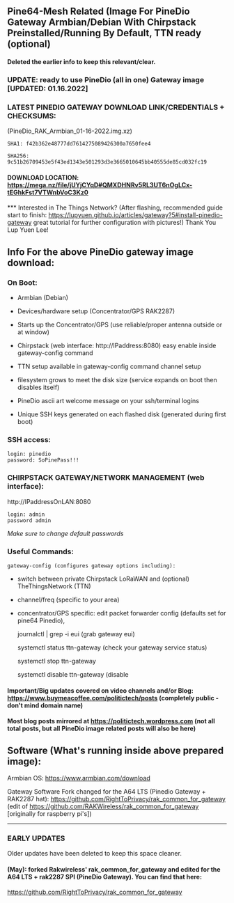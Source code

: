 ## Pine64-Mesh Related (Image For PineDio Gateway Armbian/Debian With Chirpstack Preinstalled/Running By Default, TTN ready (optional)

#### Deleted the earlier info to keep this relevant/clear.

### UPDATE: ready to use PineDio (all in one) Gateway image [UPDATED: 01.16.2022] 

### LATEST PINEDIO GATEWAY DOWNLOAD LINK/CREDENTIALS + CHECKSUMS:
(PineDio_RAK_Armbian_01-16-2022.img.xz)

    SHA1: f42b362e48777dd7614275089426300a7650fee4

    SHA256: 9c51b26709453e5f43ed1343e501293d3e3665010645bb40555de85cd032fc19

#### DOWNLOAD LOCATION:  https://mega.nz/file/jUYjCYqD#QMXDHNRv5RL3UT6nOgLCx-tEGhkFst7VTWnbVoC3Kz0

*** Interested in The Things Network? (After flashing, recommended guide start to finish: https://lupyuen.github.io/articles/gateway?5#install-pinedio-gateway great tutorial for further configuration with pictures!) Thank You Lup Yuen Lee! 


## Info For the above PineDio gateway image download:

### On Boot:

* Armbian (Debian)

* Devices/hardware setup (Concentrator/GPS RAK2287)

* Starts up the Concentrator/GPS (use reliable/proper antenna outside or at window)

* Chirpstack (web interface: http://IPaddress:8080) easy enable inside gateway-config command

* TTN setup available in gateway-config command channel setup

* filesystem grows to meet the disk size (service expands on boot then disables itself)

* PineDio ascii art welcome message on your ssh/terminal logins 

* Unique SSH keys generated on each flashed disk (generated during first boot) 


### SSH access:


    login: pinedio
    password: SoPinePass!!!


### CHIRPSTACK GATEWAY/NETWORK MANAGEMENT (web interface):


http://IPaddressOnLAN:8080


    login: admin
    password admin


*Make sure to change default passwords*


### Useful Commands:


    gateway-config (configures gateway options including):
    
- switch between private Chirpstack LoRaWAN and (optional) TheThingsNetwork (TTN)

- channel/freq (specific to your area)
 
- concentrator/GPS specific: edit packet forwarder config (defaults set for pine64 Pinedio),

    journalctl | grep -i eui (grab gateway eui)

    systemctl status ttn-gateway (check your gateway service status)

    systemctl stop ttn-gateway

    systemctl disable ttn-gateway (disable

#### Important/Big updates covered on video channels and/or Blog: https://www.buymeacoffee.com/politictech/posts (completely public - don't mind domain name)

#### Most blog posts mirrored at https://politictech.wordpress.com (not all total posts, but all PineDio image related posts will also be here)

## Software (What's running inside above prepared image):

Armbian OS: https://www.armbian.com/download

Gateway Software Fork changed for the A64 LTS (Pinedio Gateway + RAK2287 hat): https://github.com/RightToPrivacy/rak_common_for_gateway (edit of https://github.com/RAKWireless/rak_common_for_gateway [originally for raspberry pi's]) 

---

### EARLY UPDATES

Older updates have been deleted to keep this space cleaner.

#### (May): forked Rakwireless' rak_common_for_gateway and edited for the A64 LTS + rak2287 SPI (PineDio Gateway). You can find that here:
https://github.com/RightToPrivacy/rak_common_for_gateway

